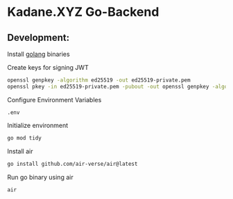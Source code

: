 # Kadane.XYZ Go-Backend

## Development:

Install [golang](https://go.dev/doc/install) binaries

Create keys for signing JWT
```bash
openssl genpkey -algorithm ed25519 -out ed25519-private.pem
openssl pkey -in ed25519-private.pem -pubout -out openssl genpkey -algorithm ed25519 -out ed25519-public.pem
```

Configure Environment Variables

``.env``

Initialize environment
```bash
go mod tidy
```

Install air
```bash
go install github.com/air-verse/air@latest
```

Run go binary using air
```bash
air
```